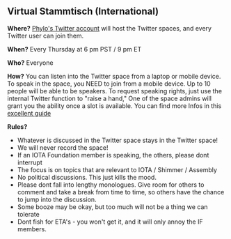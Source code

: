## Virtual Stammtisch (International)

**Where?** [Phylo's Twitter account](https://twitter.com/PhyloIota) will host the Twitter spaces, and every Twitter user can join them.

**When?** Every Thursday at 6 pm PST / 9 pm ET

**Who?** Everyone

**How?** You can listen into the Twitter space from a laptop or mobile device. To speak in the space, you NEED to join from a mobile device. Up to 10 people will be able to be speakers. To request speaking rights, just use the internal Twitter function to "raise a hand," One of the space admins will grant you the ability once a slot is available. You can find more Infos in this [excellent guide](https://create.twitter.com/en/articles/how-to/2021/twitter-spaces-how-to-guide)

**Rules?**

  - Whatever is discussed in the Twitter space stays in the Twitter space! 
  - We will never record the space!
  - If an IOTA Foundation member is speaking, the others, please dont interrupt
  - The focus is on topics that are relevant to IOTA / Shimmer / Assembly
  - No political discussions. This just kills the mood.
  - Please dont fall into lengthy monologues. Give room for others to comment and take a break from time to time, so others have the chance to jump into the discussion.
  - Some booze may be okay, but too much will not be a thing we can tolerate
  - Dont fish for ETA's - you won't get it, and it will only annoy the IF members.
